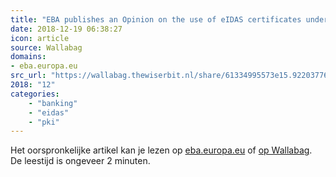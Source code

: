 ```yaml
---
title: "EBA publishes an Opinion on the use of eIDAS certificates under PSD2 - View press release"
date: 2018-12-19 06:38:27
icon: article
source: Wallabag
domains:
- eba.europa.eu
src_url: "https://wallabag.thewiserbit.nl/share/61334995573e15.92203776"
2018: "12"
categories:
    - "banking"
    - "eidas"
    - "pki"
---
```

Het oorspronkelijke artikel kan je lezen op [eba.europa.eu](https://eba.europa.eu/-/eba-publishes-an-opinion-on-the-use-of-eidas-certificates-under-psd2) of [op Wallabag](https://wallabag.thewiserbit.nl/share/61334995573e15.92203776). De leestijd is ongeveer 2 minuten.